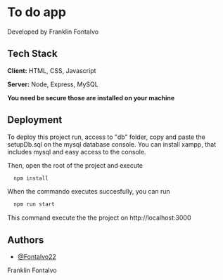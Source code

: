 
# To do app

Developed by Franklin Fontalvo




## Tech Stack

**Client:** HTML, CSS, Javascript

**Server:** Node, Express, MySQL

**You need be secure those are installed on your machine**
## Deployment

To deploy this project run, access to "db" folder, copy and paste the setupDb.sql on the mysql database console. You can install xampp, that includes mysql and easy access to the console.

Then, open the root of the project and execute

```bash
  npm install
```

When the commando executes succesfully, you can run

```bash
  npm run start
```

This command execute the the project on http://localhost:3000
## Authors

- [@Fontalvo22](https://www.github.com/Fontalvo22)

Franklin Fontalvo